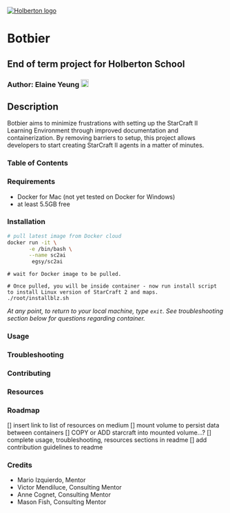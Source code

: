 [![Holberton logo](https://www.holbertonschool.com/assets/holberton-logo-1cc451260ca3cd297def53f2250a9794810667c7ca7b5fa5879a569a457bf16f.png)](https://www.holbertonschool.com/)

# Botbier
## End of term project for Holberton School
### Author: Elaine Yeung [<img src="https://user-images.githubusercontent.com/23224088/27935507-4e614b68-6260-11e7-8b20-d0352ef3ff53.png" height="18px"/>](https://twitter.com/egsy) 

## Description
Botbier aims to minimize frustrations with setting up the StarCraft II Learning Environment through improved documentation and containerization. By removing barriers to setup, this project allows developers to start creating StarCraft II agents in a matter of minutes.

### Table of Contents

### Requirements
- Docker for Mac (not yet tested on Docker for Windows)
- at least 5.5GB free

### Installation

```sh
# pull latest image from Docker cloud
docker run -it \
       -e /bin/bash \
       --name sc2ai
        egsy/sc2ai
```

```
# wait for Docker image to be pulled. 
```

```
# Once pulled, you will be inside container - now run install script to install Linux version of StarCraft 2 and maps.
./root/installblz.sh
```

_At any point, to return to your local machine, type `exit`. See troubleshooting section below for questions regarding container._

### Usage

### Troubleshooting

### Contributing

### Resources

### Roadmap
[] insert link to list of resources on medium
[] mount volume to persist data between containers
[] COPY or ADD starcraft into mounted volume...?
[] complete usage, troubleshooting, resources sections in readme
[] add contribution guidelines to readme

### Credits

- Mario Izquierdo, Mentor
- Victor Mendiluce, Consulting Mentor
- Anne Cognet, Consulting Mentor
- Mason Fish, Consulting Mentor
